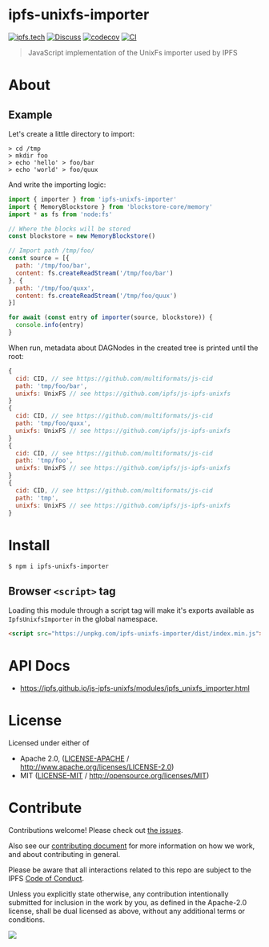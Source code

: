 # ipfs-unixfs-importer <!-- omit in toc -->

[![ipfs.tech](https://img.shields.io/badge/project-IPFS-blue.svg?style=flat-square)](https://ipfs.tech)
[![Discuss](https://img.shields.io/discourse/https/discuss.ipfs.tech/posts.svg?style=flat-square)](https://discuss.ipfs.tech)
[![codecov](https://img.shields.io/codecov/c/github/ipfs/js-ipfs-unixfs.svg?style=flat-square)](https://codecov.io/gh/ipfs/js-ipfs-unixfs)
[![CI](https://img.shields.io/github/actions/workflow/status/ipfs/js-ipfs-unixfs/js-test-and-release.yml?branch=main\&style=flat-square)](https://github.com/ipfs/js-ipfs-unixfs/actions/workflows/js-test-and-release.yml?query=branch%3Amain)

> JavaScript implementation of the UnixFs importer used by IPFS

# About

## Example

Let's create a little directory to import:

```console
> cd /tmp
> mkdir foo
> echo 'hello' > foo/bar
> echo 'world' > foo/quux
```

And write the importing logic:

```js
import { importer } from 'ipfs-unixfs-importer'
import { MemoryBlockstore } from 'blockstore-core/memory'
import * as fs from 'node:fs'

// Where the blocks will be stored
const blockstore = new MemoryBlockstore()

// Import path /tmp/foo/
const source = [{
  path: '/tmp/foo/bar',
  content: fs.createReadStream('/tmp/foo/bar')
}, {
  path: '/tmp/foo/quxx',
  content: fs.createReadStream('/tmp/foo/quux')
}]

for await (const entry of importer(source, blockstore)) {
  console.info(entry)
}
```

When run, metadata about DAGNodes in the created tree is printed until the root:

```js
{
  cid: CID, // see https://github.com/multiformats/js-cid
  path: 'tmp/foo/bar',
  unixfs: UnixFS // see https://github.com/ipfs/js-ipfs-unixfs
}
{
  cid: CID, // see https://github.com/multiformats/js-cid
  path: 'tmp/foo/quxx',
  unixfs: UnixFS // see https://github.com/ipfs/js-ipfs-unixfs
}
{
  cid: CID, // see https://github.com/multiformats/js-cid
  path: 'tmp/foo',
  unixfs: UnixFS // see https://github.com/ipfs/js-ipfs-unixfs
}
{
  cid: CID, // see https://github.com/multiformats/js-cid
  path: 'tmp',
  unixfs: UnixFS // see https://github.com/ipfs/js-ipfs-unixfs
}
```

# Install

```console
$ npm i ipfs-unixfs-importer
```

## Browser `<script>` tag

Loading this module through a script tag will make it's exports available as `IpfsUnixfsImporter` in the global namespace.

```html
<script src="https://unpkg.com/ipfs-unixfs-importer/dist/index.min.js"></script>
```

# API Docs

- <https://ipfs.github.io/js-ipfs-unixfs/modules/ipfs_unixfs_importer.html>

# License

Licensed under either of

- Apache 2.0, ([LICENSE-APACHE](LICENSE-APACHE) / <http://www.apache.org/licenses/LICENSE-2.0>)
- MIT ([LICENSE-MIT](LICENSE-MIT) / <http://opensource.org/licenses/MIT>)

# Contribute

Contributions welcome! Please check out [the issues](https://github.com/ipfs/js-ipfs-unixfs/issues).

Also see our [contributing document](https://github.com/ipfs/community/blob/master/CONTRIBUTING_JS.md) for more information on how we work, and about contributing in general.

Please be aware that all interactions related to this repo are subject to the IPFS [Code of Conduct](https://github.com/ipfs/community/blob/master/code-of-conduct.md).

Unless you explicitly state otherwise, any contribution intentionally submitted for inclusion in the work by you, as defined in the Apache-2.0 license, shall be dual licensed as above, without any additional terms or conditions.

[![](https://cdn.rawgit.com/jbenet/contribute-ipfs-gif/master/img/contribute.gif)](https://github.com/ipfs/community/blob/master/CONTRIBUTING.md)
